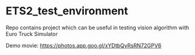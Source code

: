 # ETS2_test_environment
Repo contains project which can be useful in testing vision algorithm with Euro Truck Simulator

Demo movie: https://photos.app.goo.gl/xYDtbQyRsRN72GPV6
